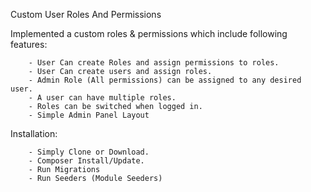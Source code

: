 Custom User Roles And Permissions



Implemented a custom roles & permissions which include following features:


		- User Can create Roles and assign permissions to roles.
		- User Can create users and assign roles.
		- Admin Role (All permissions) can be assigned to any desired user.
		- A user can have multiple roles.
		- Roles can be switched when logged in.
        - Simple Admin Panel Layout 
		
Installation:

		- Simply Clone or Download.
		- Composer Install/Update.
		- Run Migrations
		- Run Seeders (Module Seeders)
